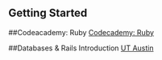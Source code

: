 ## Getting Started

##Codeacademy: Ruby
[Codecademy: Ruby](http://www.codecademy.com/tracks/ruby)

##Databases & Rails Introduction
[UT Austin](http://www.schneems.com/post/25098659429/databases-rails-week-1-introduction/)